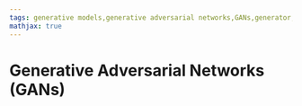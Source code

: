 ```yaml
---
tags: generative models,generative adversarial networks,GANs,generator,discriminator,real,fake
mathjax: true
---
```

# Generative Adversarial Networks (GANs)



